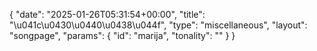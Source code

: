 {
    "date": "2025-01-26T05:31:54+00:00",
    "title": "\u041c\u0430\u0440\u0438\u044f",
    "type": "miscellaneous",
    "layout": "songpage",
    "params": {
        "id": "marija",
        "tonality": ""
    }
}
